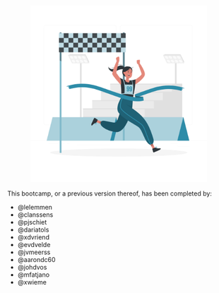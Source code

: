 <p align="center">
<img src="media/finish.png" width="400">
</p>

This bootcamp, or a previous version thereof, has been completed by:
- @lelemmen
- @clanssens
- @pjschiet
- @dariatols
- @xdvriend
- @evdvelde
- @jvmeerss
- @aarondc60
- @johdvos
- @mfatjano
- @xwieme